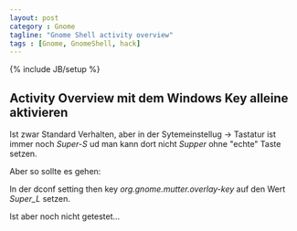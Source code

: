 ```yaml
---
layout: post
category : Gnome
tagline: "Gnome Shell activity overview"
tags : [Gnome, GnomeShell, hack]
---
```

{% include JB/setup %}


## Activity Overview mit dem Windows Key alleine aktivieren

Ist zwar Standard Verhalten, aber in der Sytemeinstellug -> Tastatur ist immer noch _Super-S_ ud man kann dort nicht _Supper_ ohne "echte" Taste setzen.

Aber so sollte es gehen:

In der dconf setting then key  _org.gnome.mutter.overlay-key_ auf den Wert _Super_L_ setzen.

Ist aber noch nicht getestet...
